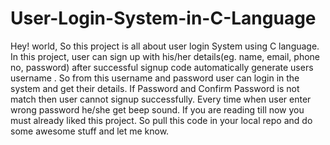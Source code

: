 # User-Login-System-in-C-Language
Hey! world, So this project is all about user login System using C language. In this project, user can sign up with his/her details(eg. name, email, phone no, password) after successful signup code automatically generate users username . So from this username and password user can login in the system and get their details. If Password and Confirm Password is not match then user cannot signup successfully. Every time when user enter wrong password he/she get beep sound. If you are reading till now you must already liked this project. So pull this code in your local repo and do some awesome stuff and let me know.
